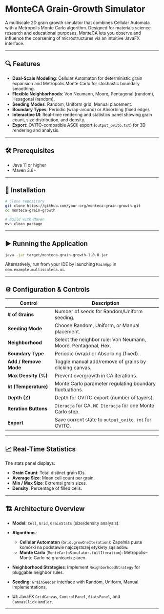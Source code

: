# MonteCA Grain‑Growth Simulator

A multiscale 2D grain growth simulator that combines Cellular Automata with a Metropolis Monte Carlo algorithm. Designed for materials science research and educational purposes, MonteCA lets you observe and influence the coarsening of microstructures via an intuitive JavaFX interface.

---

## 🔍 Features

* **Dual-Scale Modeling**: Cellular Automaton for deterministic grain expansion and Metropolis Monte Carlo for stochastic boundary smoothing.
* **Flexible Neighborhoods**: Von Neumann, Moore, Pentagonal (random), Hexagonal (random).
* **Seeding Modes**: Random, Uniform grid, Manual placement.
* **Boundary Types**: Periodic (wrap-around) or Absorbing (fixed edge).
* **Interactive UI**: Real-time rendering and statistics panel showing grain count, size distribution, and density.
* **Export**: OVITO-compatible ASCII export (`output_ovito.txt`) for 3D rendering and analysis.

---

## 🛠️ Prerequisites

* Java 11 or higher
* Maven 3.6+

---

## 🚀 Installation

```bash
# Clone repository
git clone https://github.com/your-org/monteca-grain-growth.git
cd monteca-grain-growth

# Build with Maven
mvn clean package
```

---

## ▶️ Running the Application

```bash
java -jar target/monteca-grain-growth-1.0.0.jar
```

Alternatively, run from your IDE by launching `MainApp` in `com.example.multiscaleca.ui`.

---

## ⚙️ Configuration & Controls

| Control               | Description                                                    |
| --------------------- | -------------------------------------------------------------- |
| **# of Grains**       | Number of seeds for Random/Uniform seeding.                    |
| **Seeding Mode**      | Choose Random, Uniform, or Manual placement.                   |
| **Neighborhood**      | Select the neighbor rule: Von Neumann, Moore, Pentagonal, Hex. |
| **Boundary Type**     | Periodic (wrap) or Absorbing (fixed).                          |
| **Add / Remove Mode** | Toggle manual add/remove of grains by clicking canvas.         |
| **Max Density (%)**   | Prevent overgrowth in CA iterations.                           |
| **kt (Temperature)**  | Monte Carlo parameter regulating boundary fluctuations.        |
| **Depth (Z)**         | Depth for OVITO export (number of layers).                     |
| **Iteration Buttons** | `Iteracja` for CA, `MC Iteracja` for one Monte Carlo step.     |
| **Export**            | Save current state to `output_ovito.txt` for OVITO.            |

---

## 📈 Real-Time Statistics

The stats panel displays:

* **Grain Count**: Total distinct grain IDs.
* **Average Size**: Mean cell count per grain.
* **Min / Max Size**: Extremal grain sizes.
* **Density**: Percentage of filled cells.

---

## 🏗️ Architecture Overview

* **Model**: `Cell`, `Grid`, `GrainStats` (size/density analysis).
* **Algorithms**:

  * **Cellular Automaton** (`Grid.growOneIteration`): Zapełnia puste komórki na podstawie najczęstszej etykiety sąsiadów.
  * **Monte Carlo** (`MonteCarloSimulator.fullIteration`): Metropolis–Monte Carlo na granicach ziaren.
* **Neighborhood Strategies**: Implement `NeighborhoodStrategy` for pluggable neighbor rules.
* **Seeding**: `GrainSeeder` interface with Random, Uniform, Manual implementations.
* **UI**: JavaFX `GridCanvas`, `ControlPanel`, `StatsPanel`, and `CanvasClickHandler`.

---
